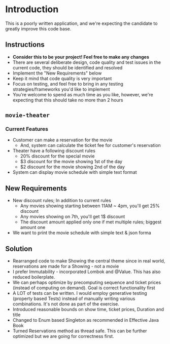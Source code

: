 # Introduction

This is a poorly written application, and we're expecting the candidate to greatly improve this code base.

## Instructions
* **Consider this to be your project! Feel free to make any changes**
* There are several deliberate design, code quality and test issues in the current code, they should be identified and resolved
* Implement the "New Requirements" below
* Keep it mind that code quality is very important
* Focus on testing, and feel free to bring in any testing strategies/frameworks you'd like to implement
* You're welcome to spend as much time as you like, however, we're expecting that this should take no more than 2 hours

## `movie-theater`

### Current Features
* Customer can make a reservation for the movie
  * And, system can calculate the ticket fee for customer's reservation
* Theater have a following discount rules
  * 20% discount for the special movie
  * $3 discount for the movie showing 1st of the day
  * $2 discount for the movie showing 2nd of the day
* System can display movie schedule with simple text format

## New Requirements
* New discount rules; In addition to current rules
  * Any movies showing starting between 11AM ~ 4pm, you'll get 25% discount
  * Any movies showing on 7th, you'll get 1$ discount
  * The discount amount applied only one if met multiple rules; biggest amount one
* We want to print the movie schedule with simple text & json forma


## Solution
* Rearranged code to make Showing the central theme since in real world, reservations are made for a Showing - not a movie
* I prefer Immutability - incorporated Lombok and @Value. This has also reduced boilerplate.
* We can perhaps optimize by precomputing sequence and ticket prices (instead of computing on demand). Goal is correct functionality first
* A LOT of tests can be written. I would employ generative testing (property based Tests) instead of manually writing various combinations. It's not done as part of the exercise.
* Introduced reasonable bounds on show time, ticket prices, Duration and title
* Changed to Enum based Singleton as recommended in Effective Java Book
* Turned Reservations method as thread safe. This can be further optimized but we are going for correctness first. 